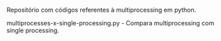 Repositório com códigos referentes à multiprocessing em python.

multiprocesses-x-single-processing.py - Compara multiprocessing com single processing.

